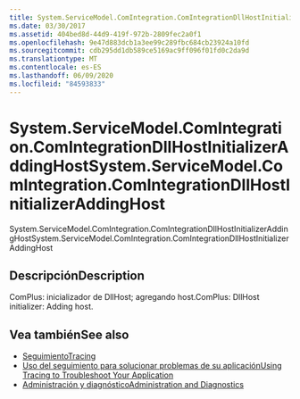 ```yaml
---
title: System.ServiceModel.ComIntegration.ComIntegrationDllHostInitializerAddingHost
ms.date: 03/30/2017
ms.assetid: 404bed8d-44d9-419f-972b-2809fec2a0f1
ms.openlocfilehash: 9e47d883dcb1a3ee99c289fbc684cb23924a10fd
ms.sourcegitcommit: cdb295dd1db589ce5169ac9ff096f01fd0c2da9d
ms.translationtype: MT
ms.contentlocale: es-ES
ms.lasthandoff: 06/09/2020
ms.locfileid: "84593833"
---
```

# <a name="systemservicemodelcomintegrationcomintegrationdllhostinitializeraddinghost"></a><span data-ttu-id="2eea9-102">System.ServiceModel.ComIntegration.ComIntegrationDllHostInitializerAddingHost</span><span class="sxs-lookup"><span data-stu-id="2eea9-102">System.ServiceModel.ComIntegration.ComIntegrationDllHostInitializerAddingHost</span></span>
<span data-ttu-id="2eea9-103">System.ServiceModel.ComIntegration.ComIntegrationDllHostInitializerAddingHost</span><span class="sxs-lookup"><span data-stu-id="2eea9-103">System.ServiceModel.ComIntegration.ComIntegrationDllHostInitializerAddingHost</span></span>  
  
## <a name="description"></a><span data-ttu-id="2eea9-104">Descripción</span><span class="sxs-lookup"><span data-stu-id="2eea9-104">Description</span></span>  
 <span data-ttu-id="2eea9-105">ComPlus: inicializador de DllHost; agregando host.</span><span class="sxs-lookup"><span data-stu-id="2eea9-105">ComPlus: DllHost initializer: Adding host.</span></span>  
  
## <a name="see-also"></a><span data-ttu-id="2eea9-106">Vea también</span><span class="sxs-lookup"><span data-stu-id="2eea9-106">See also</span></span>

- [<span data-ttu-id="2eea9-107">Seguimiento</span><span class="sxs-lookup"><span data-stu-id="2eea9-107">Tracing</span></span>](index.md)
- [<span data-ttu-id="2eea9-108">Uso del seguimiento para solucionar problemas de su aplicación</span><span class="sxs-lookup"><span data-stu-id="2eea9-108">Using Tracing to Troubleshoot Your Application</span></span>](using-tracing-to-troubleshoot-your-application.md)
- [<span data-ttu-id="2eea9-109">Administración y diagnóstico</span><span class="sxs-lookup"><span data-stu-id="2eea9-109">Administration and Diagnostics</span></span>](../index.md)
